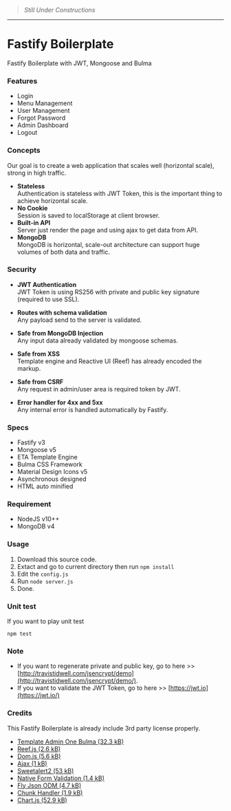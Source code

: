> *Still Under Constructions*

---

# Fastify Boilerplate
Fastify Boilerplate with JWT, Mongoose and Bulma

### Features
- Login
- Menu Management
- User Management
- Forgot Password
- Admin Dashboard
- Logout

### Concepts
Our goal is to create a web application that scales well (horizontal scale), strong in high traffic.

- **Stateless**  
  Authentication is stateless with JWT Token, this is the important thing to achieve horizontal scale.
- **No Cookie**  
  Session is saved to localStorage at client browser.
- **Built-in API**  
  Server just render the page and using ajax to get data from API.
- **MongoDB**  
  MongoDB is horizontal, scale-out architecture can support huge volumes of both data and traffic.

### Security
- **JWT Authentication**  
  JWT Token is using RS256 with private and public key signature (required to use SSL).

- **Routes with schema validation**  
  Any payload send to the server is validated.

- **Safe from MongoDB Injection**  
  Any input data already validated by mongoose schemas.

- **Safe from XSS**  
  Template engine and Reactive UI (Reef) has already encoded the markup.

- **Safe from CSRF**  
  Any request in admin/user area is required token by JWT.

- **Error handler for 4xx and 5xx**  
  Any internal error is handled automatically by Fastify.

### Specs
- Fastify v3
- Mongoose v5
- ETA Template Engine
- Bulma CSS Framework
- Material Design Icons v5
- Asynchronous designed
- HTML auto minified

### Requirement
- NodeJS v10++
- MongoDB v4

### Usage
1. Download this source code.
2. Extact and go to current directory then run `npm install`
3. Edit the `config.js`
4. Run `node server.js`
5. Done.

### Unit test
If you want to play unit test
```
npm test
```

### Note
- If you want to regenerate private and public key, go to here >> [http://travistidwell.com/jsencrypt/demo](http://travistidwell.com/jsencrypt/demo/).
- If you want to validate the JWT Token, go to here >> [https://jwt.io](https://jwt.io/)

### Credits
This Fastify Boilerplate is already include 3rd party license properly.
- [Template Admin One Bulma (32.3 kB)](https://github.com/vikdiesel/admin-one-bulma-dashboard/)
- [Reef.js (2.6 kB)](https://github.com/cferdinandi/reef)
- [Dom.js (5.6 kB)](https://github.com/aalfiann/dom.js)
- [Ajax (1 kB)](https://github.com/fdaciuk/ajax)
- [Sweetalert2 (53 kB)](https://github.com/sweetalert2/sweetalert2)
- [Native Form Validation (1.4 kB)](https://github.com/aalfiann/native-form-validation)
- [Fly Json ODM (4.7 kB)](https://github.com/aalfiann/fly-json-odm)
- [Chunk Handler (1.9 kB)](https://github.com/aalfiann/chunk-handler)
- [Chart.js (52.9 kB)](https://github.com/chartjs/Chart.js)
